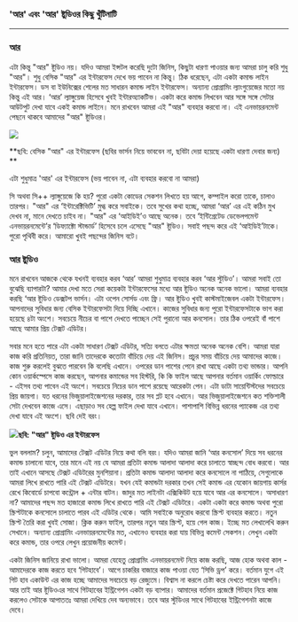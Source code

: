 ### 'আর' এবং 'আর' ষ্টুডিওর কিছু খুঁটিনাটি

---

### আর

এটা কিন্তু "আর" ষ্টুডিও নয়। যদিও আমরা ইন্সটল করেছি দুটো জিনিস, কিছুটা ধারণা পাওয়ার জন্য আমরা চালু করি শুধু "আর"। শুধু বেসিক "আর" এর ইন্টারফেস দেখে ভয় পাবেন না কিন্তু। ঠিক ধরেছেন, এটা একটা কমান্ড লাইন ইন্টারফেস। ডস বা ইউনিক্সের শেলের মত সাধারন কমান্ড লাইন ইন্টারফেস। অন্যান্য প্রোগ্রামিং ল্যাংগুয়েজের মতো নয় কিন্তু এই আর। ‘আর’ ল্যাঙ্গুয়েজ হিসেবে খুবই ইন্টারঅ্যাকটিভ। একটা করে কমান্ড লিখবেন আর সঙ্গে সঙ্গে সেটার আউটপুট দেখা যাবে একই কমান্ড লাইনে। মনে রাখবেন আমরা এই "আর" ব্যবহার করবো না। এই এনভায়রনমেন্ট পেছনে থাকবে আমাদের "আর" ষ্টুডিওর।

![](/assets/r.png)

**ছবি: বেসিক "আর" এর ইন্টারফেস \(ছবির ভার্সন নিয়ে ভাববেন না, ছবিটা দেয়া হয়েছে একটা ধারণা দেবার জন্য\) **

এটা শুধুমাত্র 'আর' এর ইন্টারফেস \(ভয় পাবেন না, এটা ব্যবহার করবো না আমরা\)

সি অথবা সি++ ল্যাঙ্গুয়েজে কি হয়? পুরো একটা কোডের সেকশন লিখতে হয় আগে, কম্পাইল করো তাকে, চালাও তারপর। "আর" এর ‘ইন্টারেক্টিভিটি’ মুগ্ধ করে সবাইকে। তবে সুখের কথা হচ্ছে, আমরা ‘আর’ এর এই কঠিন মুখ দেখব না, মানে দেখতে চাইব না। "আর" এর ‘আইডিই’ও  আছে অনেক। তবে ‘ইন্টিগ্রেটেড ডেভেলপমেন্ট এনভায়রনমেন্টে’র ‘ডিফ্যাক্টো স্টান্ডার্ড’ হিসেবে চলে এসেছে "আর" ষ্টুডিও। সবাই পছন্দ করে এই ‘আইডিই’টাকে। পুরো পৃথিবী করে। আমারো খুবই পছন্দের জিনিস বটে।

### আর ষ্টুডিও

মনে রাখবেন আজকে থেকে যখনই ব্যবহার করব ‘আর’ আমরা শুধুমাত্র ব্যবহার করব ‘আর স্টুডিও’। আমরা সবাই তো বুঝেছি ব্যাপারটা? আমার দেখা মতে সেরা কয়েকটা ইন্টারফেসের মধ্যে আর ষ্টুডিও অনেক অনেক ভালো। আমরা ব্যবহার করছি ‘আর ষ্টুডিও ডেক্সটপ ভার্সন। এটা ওপেন সোর্সড এবং ফ্রি। আর ষ্টুডিও খুবই কাস্টমাইজেবল একটা ইন্টারফেস। আপনাদের সুবিধার জন্য বেসিক ইন্টারফেসটা দিয়ে দিচ্ছি এখানে। কাজের সুবিধার জন্য পুরো ইন্টারফেসটাকে ভাগ করা হয়েছে ৪টা অংশে। সবচেয়ে নীচের বা পাশে দেখতে পাচ্ছেন সেই পুরানো আর কনসোল। তার ঠিক ওপরেই বাঁ পাশে আছে আমার প্রিয় টেক্সট এডিটর।

সবার মনে হতে পারে এটা একটা সাধারণ টেক্সট এডিটর, সত্যি বলতে এটার ক্ষমতা অনেক অনেক বেশি। আমরা যারা কাজ করি প্রতিনিয়ত, তারা জানি তাদেরকে কতোটা বাঁচিয়ে দেয় এই জিনিস। প্রচুর সময় বাঁচিয়ে দেয় আমাদের কাজে। কাজ শুরু করলেই বুঝতে পারবেন কি বলেছি এখানে। ওপরের ডান পাশের পেনে রাখা আছে একটা তথ্য ভান্ডার। আপনি কোন ওয়ার্কস্পেসে কাজ করছেন, আপনার কমান্ডের সব হিস্টরি, কি কি ফাইল আছে আপনার বর্তমান ওয়ার্কিং ফোল্ডারে - এইসব তথ্য পাবেন এই অংশে। সবচেয়ে নিচের ডান পাশে রয়েছে আরেকটা পেন। এটা ডাটা সায়েন্টিস্টদের সবচেয়ে প্রিয় জায়গা। যত ধরনের ভিজুয়ালাইজেশনের দরকার, তার সব প্লট হবে এখানে। আর ভিজুয়ালাইজেশনে কত শক্তিশালী সেটা দেখবেন কাজে এসে। এছাড়াও সব হেল্প ফাইল দেখা যাবে এখানে। পাশাপাশি বিভিন্ন ধরনের প্যাকেজ এর তথ্য দেখা যাবে এই অংশে। ছবি দেই বরং।

![](/assets/33.png)**ছবি: "আর" ষ্টুডিও এর ইন্টারফেস**

ভুল বললাম? চলুন, আমাদের টেক্সট এডিটর নিয়ে কথা বলি বরং। যদিও আমরা জানি ‘আর কনসোল’ দিয়ে সব ধরনের কমান্ড চালানো যাবে, তার মানে এই নয় যে আমরা প্রতিটা কমান্ড আলাদা আলাদা করে চালাতে স্বাচ্ছন্দ বোধ করবো। আর তাই এখানে আসছে টেক্সট এডিটরের মুনশিয়ানা। প্রতিটা কমান্ড আলাদা আলাদা করে কনসোলে না পাঠিয়ে, সেগুলোকে আমরা লিখে রাখতে পারি এই টেক্সট এডিটরে। যখন যেই কমান্ডটা দরকার তখন সেই কমান্ড এর যেকোন জায়গায় কার্সর রেখে কিবোর্ডে চাপবো কন্ট্রোল + এন্টার বাটন। জাদুর মত লাইনটা এক্সিকিউট হয়ে যাবে আর এর কনসোলে। অসাধারণ না? আমাদের পছন্দ মত হাজারো কমান্ড লিখে রাখতে পারি এই টেক্সট এডিটরে। একটা একটা করে কমান্ড অথবা পুরো স্ক্রিপ্টটাকে কনসোলে চালাতে পারব এই এডিটর থেকে। আমি সবাইকে অনুরোধ করবো স্ক্রিপ্ট ব্যবহার করতে। নতুন স্ক্রিপ্ট তৈরি করা খুবই সোজা। ক্লিক করুন ফাইল, তারপর নতুন আর স্ক্রিপ্ট, হয়ে গেল কাজ। ইচ্ছে মত লেখালেখি করুন সেখানে। অন্যান্য প্রোগ্রামিং এনভায়রনমেন্টের মত, এখানেও ব্যবহার করা যায় বিভিন্ন কমেন্ট সেকশন। লেখুন একটা করে কমান্ড, তার ওপরে লেখুন প্রয়োজনীয় কমেন্ট।

একটা জিনিস জানিয়ে রাখা ভালো। আমরা যেহেতু প্রোগ্রামিং এনভায়রনমেন্ট নিয়ে কাজ করছি, আজ হোক অথবা কাল - আমাদেরকে কাজ করতে হবে ‘গিটহাবে’। আগে চাকরির বাজারে কাজ পাওয়া যেত ‘সিভি ড্রপ’ করে। বর্তমান যুগে এই গিট হাব একাউন্ট এর কাজ হচ্ছে আমাদের সবচেয়ে বড় রেজ্যুমে। বিশ্বাস না করলে চেষ্টা করে দেখতে পারেন আপনি। আর তাই আর ষ্টুডিওএর সাথে গিটহাবের ইন্ট্রিগেশন একটা বড় ব্যাপার। আমাদের বর্তমান প্রজেক্টে গিটহাব নিয়ে কাজ করলেও সেটাকে আপাততঃ আমরা দেখিয়ে দেব অন্যভাবে। তবে আর স্টুডিওর সাথে গিটহাবের ইন্ট্রিগেশনটা কাজে দেবে।

